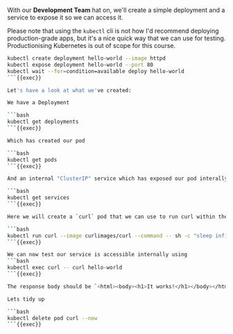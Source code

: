
With our **Development Team** hat on, we'll create a simple deployment and a service to expose it so we can access it.

Please note that using the `kubectl` cli is not how I'd recommend deploying production-grade apps, but it's a nice quick way that we can use for testing. Productionising Kubernetes is out of scope for this course.

```bash
kubectl create deployment hello-world --image httpd
kubectl expose deployment hello-world --port 80
kubectl wait --for=condition=available deploy hello-world
```{{exec}}

Let's have a look at what we've created:

We have a Deployment

```bash
kubectl get deployments
```{{exec}}

Which has created our pod

```bash
kubectl get pods
```{{exec}}

And an internal "ClusterIP" service which has exposed our pod interally on port 80

```bash
kubectl get services
```{{exec}}

Here we will create a `curl` pod that we can use to run curl within the cluster.

```bash
kubectl run curl --image curlimages/curl --command -- sh -c "sleep infinity"
```{{exec}}

We can now test our service is accessible internally using
```bash
kubectl exec curl -- curl hello-world
```{{exec}}

The response body should be `<html><body><h1>It works!</h1></body></html>` 

Lets tidy up

```bash
kubectl delete pod curl --now
```{{exec}}